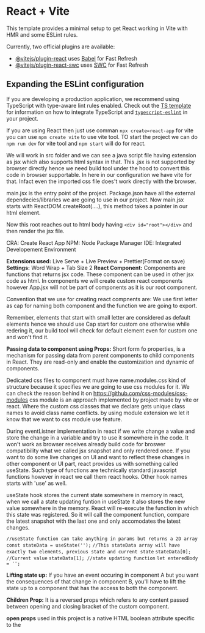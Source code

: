 # React + Vite

This template provides a minimal setup to get React working in Vite with HMR and some ESLint rules.

Currently, two official plugins are available:

- [@vitejs/plugin-react](https://github.com/vitejs/vite-plugin-react/blob/main/packages/plugin-react) uses [Babel](https://babeljs.io/) for Fast Refresh
- [@vitejs/plugin-react-swc](https://github.com/vitejs/vite-plugin-react/blob/main/packages/plugin-react-swc) uses [SWC](https://swc.rs/) for Fast Refresh

## Expanding the ESLint configuration

If you are developing a production application, we recommend using TypeScript with type-aware lint rules enabled. Check out the [TS template](https://github.com/vitejs/vite/tree/main/packages/create-vite/template-react-ts) for information on how to integrate TypeScript and [`typescript-eslint`](https://typescript-eslint.io) in your project.

If you are using React then just use comman
`npx create=react-app` for vite you can use `npm create vite` to use vite tool.
TO start the project we can do `npm run dev` for vite tool and `npm start` will do for react.

We will work in src folder and we can see a java script file having extension as jsx which also supports html syntax in that.
This .jsx is not supported by browser directly hence we need build tool under the hood to convert this code in browser supportable.
In here in our configuration we have vite for that. Infact even the imported css file does't work directly with the browser.

main.jsx is the entry point of the project. Package.json have all the external dependecies/libraries we are going to use in our project.
Now main.jsx starts with ReactDOM.createRoot(....), this method takes a pointer in our html element.

Now this root reaches out to html body having `<div id="root"></div>`
and then render the jsx file.

CRA: Create React App
NPM: Node Package Manager
IDE: Integrated Developement Environment

**Extensions used:** Live Serve + Live Preview + Prettier(Format on save)
**Settings:** Word Wrap + Tab Size 2
**React Component:** Components are functions that returns jsx code. These component can be used in other jsx code as html.
In components we will create custom react components however App.jsx will not be part of components as it is our root component.

Convention that we use for creating react compnents are:
We use first letter as cap for naming both component and the function we are going to export.

Remember, elements that start with small letter are considered as default elements hence we should use Cap start for custom one otherwise while redering it, our build tool will check for default element even for custom one and won't find it.

**Passing data to component using Props:** Short form fo properties, is a mechanism for passing data from parent components to child components in React. They are read-only and enable the customization and dynamic of components.

Dedicated css files to component must have name.modules.css kind of structure because it specifies we are going to use css modules for it. We can check the reason behind it on https://github.com/css-modules/css-modules
css module is an approach implemented by project made by vite or react. Where the custom css classes that we declare gets unique class names to avoid class name conflicts. by using module extension we let it know that we want to css module use feature.

During eventListner implementation in react if we write change a value and store the change in a variable and try to use it somewhere in the code. It won't work as browser receives already build code for broswer compatibility what we called jsx snapshot and only rendered once. If you want to do some live changes on UI and want to reflect these changes in other component or UI part, react provides us with something called useState. Such type of functions are technically standard javascript functions however in react we call them react hooks. Other hook names starts with 'use' as well.

useState hook stores the current state somewhere in memory in react, when we call a state updating funtion in useState it also stores the new value somewhere in the memory. React will re-execute the function in which this state was registered. So it will call the component function, compare the latest snapshot with the last one and only accomodates the latest changes.

`//useState function can take anything in params but returns a 2D array`
`const stateData = useState('');`
`//This stateData array will have exactly two elements, previous state and current state`
`stateData[0]; //Current value`
`stateData[1]; //state updating function`
`let enteredBody = '';`

**Lifting state up:** If you have an event occuring in component A but you want the consequences of that change in component B, you'll have to lift the state up to a component that has the access to both the component.

**Children Prop:** It is a reversed props which refers to any content passed between opening and closing bracket of the custom component.

**open props** used in this project is a native HTML boolean attribute specific to the <dialog> element.
`(property) React.DialogHTMLAttributes<HTMLDialogElement>.open?: boolean | undefined`

**App Router vs Pages Router**

Installing react icons
`npm install react-icons`

It converntion to use on with our prop name if the prop is passing function as a value.

**Did you know?**
By default if we add buttons to a from, if they are pressed, they will submit that form. This means that a submit event will be generated and send an HTTP request to the server that's serving the website. But this also means that Cancel button if not handled on our hand willalso trigger the submission.

There is a rule like if we update state and that new state is based on that previous state value we should actually pass a function to set post. For example, an arrow function. The reason for that is, react internally doesn't execute state updating functions instantly. But it schedules those state updates and that in case we have multiple state updates after each other, we could potentially update our state based on some old state. So using arrow function, is a way of making sure that React ensures that we get the lastest correct state for those state update even if we have multiple pending state updates.

If we want to transform our objects into array of JSX elements one element per object. We can't out array of JSX element in our code, because it'll be rendered to the screen. We cannot array of JSX elements in our JSX code with these quarterly braces.
We could output element of object array but that sould be pure JS objexts, not of JSX element.

each list item must have a unique key prop is a requirement by React which ensures that React is able to ender and update lists efficiently. If we are mapping an array to an array of JSX elements we should add a speacial key prop to the JSX element which is a prop that must not be used in our component or accepted like a prop. It is a built -in prop supposrted by React. This prop should receive a value which is guaranteed to be uniqure for every JSX array element.

